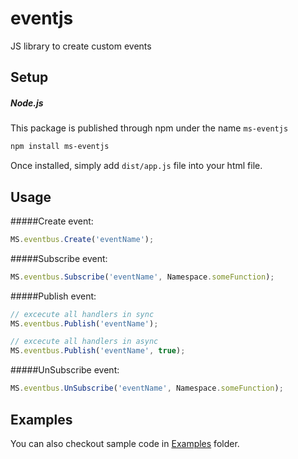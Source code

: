 # eventjs
JS library to create custom events

## Setup

##### Node.js
This package is published through npm under the name ```ms-eventjs``` 
``` bash
npm install ms-eventjs
```
Once installed, simply add ```dist/app.js``` file into your html file.

## Usage

#####Create event: 
``` js
MS.eventbus.Create('eventName');
```

#####Subscribe event: 
``` js
MS.eventbus.Subscribe('eventName', Namespace.someFunction);
```

#####Publish event: 
``` js
// excecute all handlers in sync 
MS.eventbus.Publish('eventName');

// excecute all handlers in async 
MS.eventbus.Publish('eventName', true);

```

#####UnSubscribe event: 
``` js
MS.eventbus.UnSubscribe('eventName', Namespace.someFunction);
```

## Examples
You can also checkout sample code in [Examples](Examples) folder.
